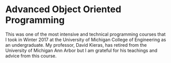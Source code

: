 # Advanced Object Oriented Programming
This was one of the most intensive and technical programming courses that I took in Winter 2017 at the University of Michigan College of Engineering as an undergraduate. My professor, David Kieras, has retired from the University of Michigan Ann Arbor but I am grateful for his teachings and advice from this course.
